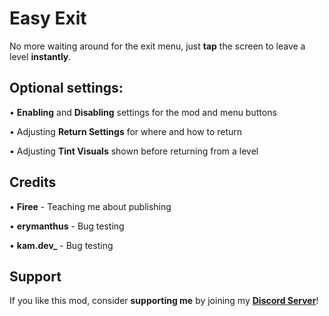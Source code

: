 # Easy Exit

No more waiting around for the exit menu, just **<cy>tap</c>** the screen to leave a level **<cg>instantly</c>**.

## <cr>Optional settings:</c>

• **<cg>Enabling</c>** and **<cr>Disabling</c>** settings for the mod and menu buttons

• Adjusting **<cd>Return Settings</c>** for where and how to return

• Adjusting **<co>Tint Visuals</c>** shown before returning from a level

## <cl>Credits</c>

• **<ca>Firee</c>** - Teaching me about publishing

• **<cj>erymanthus</c>** - Bug testing

• **<cd>kam.dev_</c>** - Bug testing

## Support

If you like this mod, consider **<co>supporting me</c>** by joining my **[Discord Server](https://discord.gg/JvTAk5rJ2p)**!